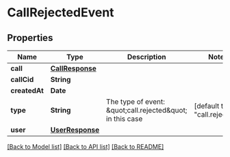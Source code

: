 # CallRejectedEvent

## Properties
Name | Type | Description | Notes
------------ | ------------- | ------------- | -------------
**call** | [**CallResponse**](CallResponse.md) |  | 
**callCid** | **String** |  | 
**createdAt** | **Date** |  | 
**type** | **String** | The type of event: \&quot;call.rejected\&quot; in this case | [default to "call.rejected"]
**user** | [**UserResponse**](UserResponse.md) |  | 

[[Back to Model list]](../README.md#documentation-for-models) [[Back to API list]](../README.md#documentation-for-api-endpoints) [[Back to README]](../README.md)


